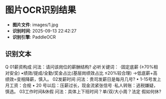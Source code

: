 # 图片OCR识别结果

- **图片文件**: images/1.jpg
- **识别时间**: 2025-09-13 22:42:27
- **识别引擎**: PaddleOCR

## 识别文本

Q
01薪资构成
问法：请问该岗位的薪酬结构?
必听关键词：
·固定底薪 (≥70%相对安全)
•绩效/提成/全勤/奖金占比(基层岗绩效占比
≤20%较合理)
→低底薪+高绩效=变相降薪，慎入。
02发薪时间
问法：贵司发薪日是每月几号?
• 1-15号发上月工资：合规
• 20 号以后：压薪过长，现金流紧张信号
·私人转账：逃税嫌疑，慎选。
03工作时间&休假
问法：具体上下班时间？单/双/大小周？法定
假如何休?
